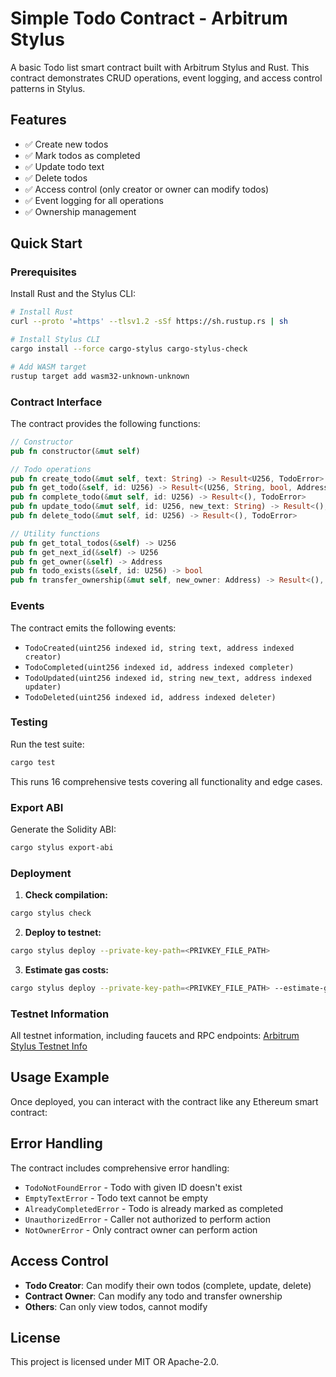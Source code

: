 # Simple Todo Contract - Arbitrum Stylus

A basic Todo list smart contract built with Arbitrum Stylus and Rust. This contract demonstrates CRUD operations, event logging, and access control patterns in Stylus.

## Features

- ✅ Create new todos
- ✅ Mark todos as completed
- ✅ Update todo text
- ✅ Delete todos
- ✅ Access control (only creator or owner can modify todos)
- ✅ Event logging for all operations
- ✅ Ownership management

## Quick Start

### Prerequisites

Install Rust and the Stylus CLI:

```bash
# Install Rust
curl --proto '=https' --tlsv1.2 -sSf https://sh.rustup.rs | sh

# Install Stylus CLI
cargo install --force cargo-stylus cargo-stylus-check

# Add WASM target
rustup target add wasm32-unknown-unknown
```

### Contract Interface

The contract provides the following functions:

```rust
// Constructor
pub fn constructor(&mut self)

// Todo operations
pub fn create_todo(&mut self, text: String) -> Result<U256, TodoError>
pub fn get_todo(&self, id: U256) -> Result<(U256, String, bool, Address, U256), TodoError>
pub fn complete_todo(&mut self, id: U256) -> Result<(), TodoError>
pub fn update_todo(&mut self, id: U256, new_text: String) -> Result<(), TodoError>
pub fn delete_todo(&mut self, id: U256) -> Result<(), TodoError>

// Utility functions
pub fn get_total_todos(&self) -> U256
pub fn get_next_id(&self) -> U256
pub fn get_owner(&self) -> Address
pub fn todo_exists(&self, id: U256) -> bool
pub fn transfer_ownership(&mut self, new_owner: Address) -> Result<(), TodoError>
```

### Events

The contract emits the following events:

- `TodoCreated(uint256 indexed id, string text, address indexed creator)`
- `TodoCompleted(uint256 indexed id, address indexed completer)`
- `TodoUpdated(uint256 indexed id, string new_text, address indexed updater)`
- `TodoDeleted(uint256 indexed id, address indexed deleter)`

### Testing

Run the test suite:

```bash
cargo test
```

This runs 16 comprehensive tests covering all functionality and edge cases.

### Export ABI

Generate the Solidity ABI:

```bash
cargo stylus export-abi
```

### Deployment

1. **Check compilation:**

```bash
cargo stylus check
```

2. **Deploy to testnet:**

```bash
cargo stylus deploy --private-key-path=<PRIVKEY_FILE_PATH>
```

3. **Estimate gas costs:**

```bash
cargo stylus deploy --private-key-path=<PRIVKEY_FILE_PATH> --estimate-gas
```

### Testnet Information

All testnet information, including faucets and RPC endpoints: [Arbitrum Stylus Testnet Info](https://docs.arbitrum.io/stylus/reference/testnet-information)

## Usage Example

Once deployed, you can interact with the contract like any Ethereum smart contract:

## Error Handling

The contract includes comprehensive error handling:

- `TodoNotFoundError` - Todo with given ID doesn't exist
- `EmptyTextError` - Todo text cannot be empty
- `AlreadyCompletedError` - Todo is already marked as completed
- `UnauthorizedError` - Caller not authorized to perform action
- `NotOwnerError` - Only contract owner can perform action

## Access Control

- **Todo Creator**: Can modify their own todos (complete, update, delete)
- **Contract Owner**: Can modify any todo and transfer ownership
- **Others**: Can only view todos, cannot modify

## License

This project is licensed under MIT OR Apache-2.0.
